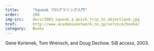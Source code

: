 ```yaml
---
title:      "Squeak プログラミング入門"
order:      208
img-src:    docs/2003_squeak_a_quick_trip_to_objectland.jpg
href:       http://www.academianetwork.co.jp/service/book4/
category:   Books
---
```

Gene Korienek, Tom Wrensch, and Doug Dechow. SiB access, 2003.
